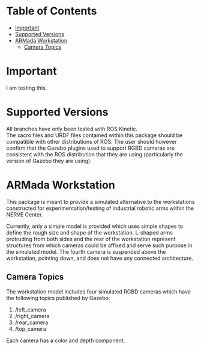 # Table of Contents

- [Important](#important) 
- [Supported Versions](#supported-versions)
- [ARMada Workstation](#armada-workstation)
  - [Camera Topics](#camera-topics)

# Important
I am testing this.  

# Supported Versions
All branches have only been tested with ROS Kinetic.  
The xacro files and URDF files contained within this package should be compatible with other distributions of ROS. The user should however confirm that the Gazebo plugins used to support RGBD cameras are consistent with the ROS distribution that they are using (particularly the version of Gazebo they are using).  

# ARMada Workstation
This package is meant to provide a simulated alternative to the workstations constructed for experimentation/testing of industrial robotic arms within the NERVE Center.  

Currently, only a simple model is provided which uses simple shapes to define the rough size and shape of the workstation. L-shaped arms protruding from both sides and the rear of the workstation represent structures from which cameras could be affixed and serve such purpose in the simulated model. The fourth camera is suspended above the workstation, pointing down, and does not have any connected architecture.  

## Camera Topics
The workstation model includes four simulated RGBD cameras which have the following topics published by Gazebo:  

1. /left_camera
2. /right_camera
3. /rear_camera
4. /top_camera

Each camera has a color and depth component.  

